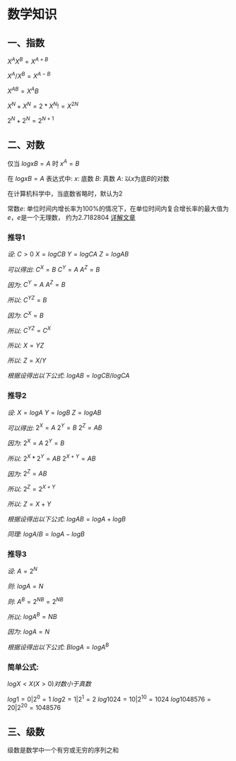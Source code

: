 # 数学知识

## 一、指数

$X^AX^B = X^{A+B}$

$X^A/ X^B = X^{A-B}$

${X^A}^B = X^AB$

$X^N + X^N = 2*X^N != X^{2N}$

$2^N + 2^N = 2^{N+1}$

## 二、对数

仅当 $logxB=A$ 时 $x^A=B$

在 $logxB=A$ 表达式中:
$x$: 底数
$B$: 真数
$A$: 以$x$为底$B$的对数

在计算机科学中，当底数省略时，默认为2

常数$e$: 单位时间内增长率为100%的情况下，在单位时间内复合增长率的最大值为$e$，$e$是一个无理数，
约为2.7182804 [详解文章](https://betterexplained.com/articles/an-intuitive-guide-to-exponential-functions-e/)

### 推导1

$设:$
$C>0$
$X=logCB$
$Y=logCA$
$Z=logAB$

$可以得出:$
$C^X=B$
$C^Y=A$
$A^Z=B$

$因为:$
$C^Y=A$
$A^Z=B$

$所以:$
${C^Y}^Z=B$

$因为:$
$C^X=B$

$所以:$
${C^Y}^Z=C^X$

$所以:$
$X=YZ$

$所以:$
$Z=X/Y$

$根据设得出以下公式:$
$logAB = logCB / logCA$

### 推导2


$设:$
$X=log A$
$Y=log B$
$Z=log AB$

$可以得出:$
$2^X=A$
$2^Y=B$
$2^Z=AB$

$因为:$
$2^X=A$
$2^Y=B$

$所以:$
$2^X * 2^Y = AB$
$2^{X+Y} = AB$

$因为:$
$2^Z=AB$

$所以:$
$2^Z = 2^{X+Y}$

$所以:$
$Z = X+Y$

$根据设得出以下公式:$
$log AB = log A + log B$

$同理:$
$log A/B = log A - log B$


### 推导3

$设:$
$A = 2 ^ N$

$则:$
$log A = N$

$则:$
$A^B = {2^N}^B = 2^{NB}$

$所以:$
$log A^B = NB$

$因为:$
$log A = N$

$根据设得出以下公式:$
$B log A = log A^B$


### 简单公式:


$log X < X (X>0) 对数小于真数$

$log 1=0  |2^0=1$
$log 2=1  |2^1=2$
$log 1024=10  |2^10=1024$
$log 1048576=20 |2^20=1048576$


## 三、级数

级数是数学中一个有穷或无穷的序列之和
